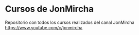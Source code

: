 # Cursos de JonMircha

Repositorio con todos los cursos realizados del canal JonMircha https://www.youtube.com/c/jonmircha
